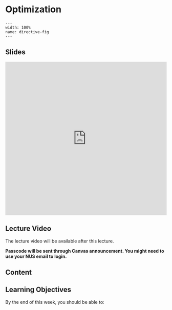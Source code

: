 # Optimization
```{image} ../figures/high_throughput_title.jpeg
---
width: 100%
name: directive-fig
---
```

## Slides
<iframe src="https://docs.google.com/presentation/d/e/2PACX-1vTkfh3A_9BP9NEkZzWu9SIB_z8jBCsWKaJpxuX-GtwOU23jn636KazPDUHtH3sN2ayskbnpzcNRbQTL/embed?start=false&loop=false&delayms=3000" frameborder="0" width="100%" height="480" allowfullscreen="true" mozallowfullscreen="true" webkitallowfullscreen="true"></iframe>

## Lecture Video
The lecture video will be available after this lecture.

**Passcode will be sent through Canvas announcement. You might need to use your NUS email to login.**

## Content

## Learning Objectives
By the end of this week, you should be able to:
